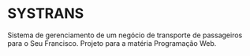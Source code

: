 # SYSTRANS

Sistema de gerenciamento de um negócio de transporte de passageiros para o Seu Francisco. Projeto para a matéria Programação Web.